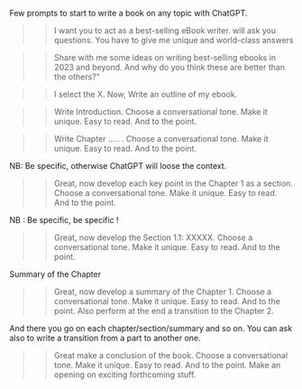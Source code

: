 Few prompts to start to write a book on any topic with ChatGPT.

>> I want you to act as a best-selling eBook writer. will ask you questions. You have to give me unique and world-class answers

>> Share with me some ideas on writing best-selling ebooks in 2023 and beyond. And why do you think these are better than the others?"

>> I select the X. Now, Write an outline of my ebook.

>> Write Introduction. Choose a conversational tone. Make it unique. Easy to read. And to the point.

>> Write Chapter ..... . Choose a conversational tone. Make it unique. Easy to read. And to the point.

NB: Be specific, otherwise ChatGPT will loose the context.

>> Great, now develop each key point in the Chapter 1 as a section.  Choose a conversational tone. Make it unique. Easy to read. And to the point.

NB : Be specific, be specific !
>> Great, now develop the Section 1.1: XXXXX. Choose a conversational tone. Make it unique. Easy to read. And to the point.

Summary of the Chapter
>> Great, now develop a summary of the Chapter 1.  Choose a conversational tone. Make it unique. Easy to read. And to the point. Also perform at the end a transition to the Chapter 2.

And there you go on each chapter/section/summary and so on.
You can ask also to write a transition from a part to another one.

>> Great make a conclusion of the book. Choose a conversational tone. Make it unique. Easy to read. And to the point. Make an opening on exciting forthcoming stuff.


